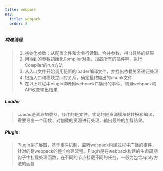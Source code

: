 ```yaml
---
title: webpack
nav:
  title: webpack
  order: 8
---
```


##### 构建流程
> 1. 初始化参数：从配置文件和命令行读取、合并参数，得出最终的结果
> 2. 用得到的参数初始化Compiler对象，加载所有的插件啊，执行Compiler的run方法
> 3. 从入口文件开始调用配置的loader编译文件，并找出依赖关系递归处理
> 4. 根据入口和模块之间的关系，确定最终输出的chunk文件
> 5. 在以上过程中plugin监听到webpack广播出的事件，调用webpack的API改变输出结果

##### Loader     
> Loader是资源加载器，操作的是文件，实现的是资源模块的转换和编译，需要导出一个函数，对加载的资源进行处理，输出最终的加载结果。

##### Plugin:
> Plugin是扩展器，基于事件机制，监听webpack构建过程中广播的事件，针对的是webpack的整个构建流程。Plugin是在webpack构建的生命周期钩子中挂载处理函数，在不同的节点挂载不同的任务，一般为包含apply方法的函数
